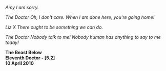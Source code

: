 _Amy_ _I am sorry._

_The Doctor_ _Oh, I don't care. When I am done here, you're going home!_

_Liz X_ _There ought to be something we can do._

_The Doctor_ _Nobody talk to me! Nobody human has anything to say to me today!_

**The Beast Below  
Eleventh Doctor - [5.2]  
10 April 2010**
